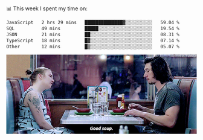📊 This week I spent my time on:
<!--START_SECTION:waka-->

```text
JavaScript   2 hrs 29 mins   ██████████████▓░░░░░░░░░░   59.04 %
SQL          49 mins         █████░░░░░░░░░░░░░░░░░░░░   19.54 %
JSON         21 mins         ██░░░░░░░░░░░░░░░░░░░░░░░   08.31 %
TypeScript   18 mins         █▓░░░░░░░░░░░░░░░░░░░░░░░   07.14 %
Other        12 mins         █▒░░░░░░░░░░░░░░░░░░░░░░░   05.07 %
```

<!--END_SECTION:waka-->


![](goodSoup.gif)
